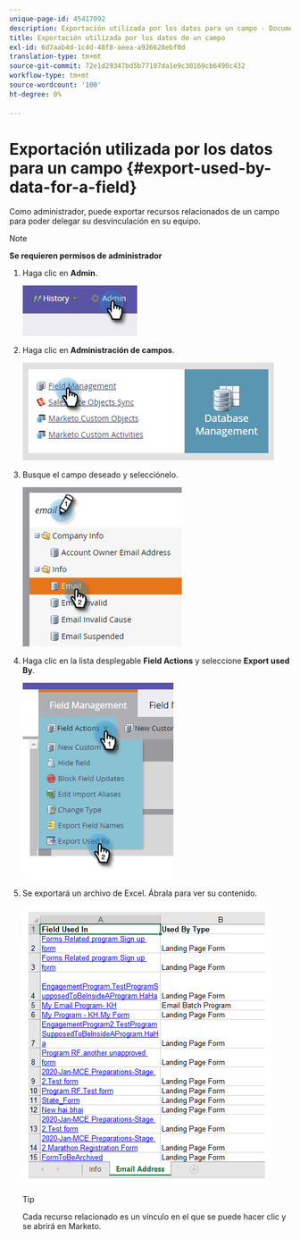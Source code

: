 ```yaml
---
unique-page-id: 45417092
description: Exportación utilizada por los datos para un campo - Documentos de Marketo - Documentación del producto
title: Exportación utilizada por los datos de un campo
exl-id: 6d7aab4d-1c4d-48f8-aeea-a926628ebf0d
translation-type: tm+mt
source-git-commit: 72e1d29347bd5b77107da1e9c30169cb6490c432
workflow-type: tm+mt
source-wordcount: '100'
ht-degree: 0%

---
```


# Exportación utilizada por los datos para un campo {#export-used-by-data-for-a-field}

Como administrador, puede exportar recursos relacionados de un campo para poder delegar su desvinculación en su equipo.

>[!NOTE]
>
>**Se requieren permisos de administrador**

1. Haga clic en **Admin**.

   ![](assets/one.png)

1. Haga clic en **Administración de campos**.

   ![](assets/two-3.png)

1. Busque el campo deseado y selecciónelo.

   ![](assets/three.png)

1. Haga clic en la lista desplegable **Field Actions** y seleccione **Export used By**.

   ![](assets/four.png)

1. Se exportará un archivo de Excel. Ábrala para ver su contenido.

   ![](assets/five-1.png)

   >[!TIP]
   >
   >Cada recurso relacionado es un vínculo en el que se puede hacer clic y se abrirá en Marketo.
